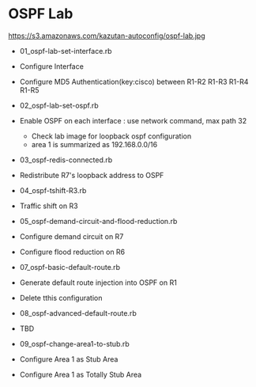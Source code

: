 # OSPF Lab
https://s3.amazonaws.com/kazutan-autoconfig/ospf-lab.jpg
* 01_ospf-lab-set-interface.rb
 * Configure Interface
 * Configure MD5 Authentication(key:cisco)  between R1-R2  R1-R3  R1-R4  R1-R5

* 02_ospf-lab-set-ospf.rb
 * Enable OSPF on each interface : use network command,  max path 32
   * Check lab image for loopback ospf configuration
   * area 1 is summarized as 192.168.0.0/16

* 03_ospf-redis-connected.rb
 * Redistribute R7's loopback address to OSPF

* 04_ospf-tshift-R3.rb
 * Traffic shift on R3

* 05_ospf-demand-circuit-and-flood-reduction.rb
 * Configure demand circuit on R7
 * Configure flood reduction on R6

* 07_ospf-basic-default-route.rb
 * Generate default route injection into OSPF on R1
 * Delete tthis configuration

* 08_ospf-advanced-default-route.rb
 * TBD

* 09_ospf-change-area1-to-stub.rb
 * Configure Area 1 as Stub Area
 * Configure Area 1 as Totally Stub Area





